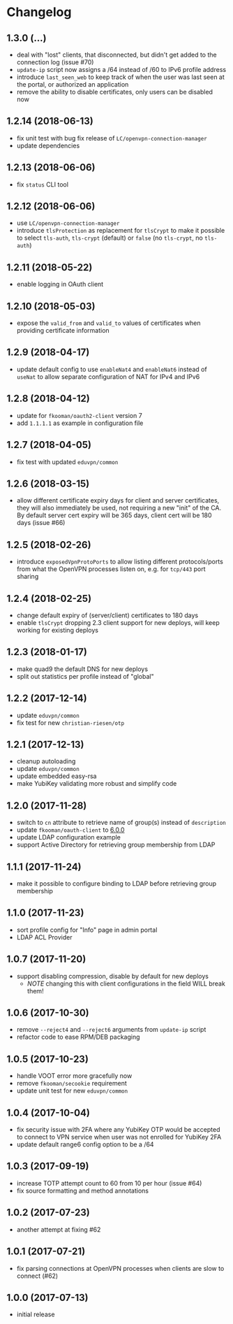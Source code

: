 # Changelog

## 1.3.0 (...)
- deal with "lost" clients, that disconnected, but didn't get added to the 
  connection log (issue #70)
- `update-ip` script now assigns a /64 instead of /60 to IPv6 profile address
- introduce `last_seen_web` to keep track of when the user was last seen at
  the portal, or authorized an application
- remove the ability to disable certificates, only users can be disabled now

## 1.2.14 (2018-06-13)
- fix unit test with bug fix release of `LC/openvpn-connection-manager`
- update dependencies

## 1.2.13 (2018-06-06)
- fix `status` CLI tool

## 1.2.12 (2018-06-06)
- use `LC/openvpn-connection-manager`
- introduce `tlsProtection` as replacement for `tlsCrypt` to make it possible
  to select `tls-auth`, `tls-crypt` (default) or `false` (no `tls-crypt`, no 
  `tls-auth`)

## 1.2.11 (2018-05-22)
- enable logging in OAuth client

## 1.2.10 (2018-05-03)
- expose the `valid_from` and `valid_to` values of certificates when providing
  certificate information

## 1.2.9 (2018-04-17)
- update default config to use `enableNat4` and `enableNat6` instead of 
  `useNat` to allow separate configuration of NAT for IPv4 and IPv6

## 1.2.8 (2018-04-12)
- update for `fkooman/oauth2-client` version 7
- add `1.1.1.1` as example in configuration file

## 1.2.7 (2018-04-05)
- fix test with updated `eduvpn/common`

## 1.2.6 (2018-03-15)
- allow different certificate expiry days for client and server certificates, 
  they will also immediately be used, not requiring a new "init" of the CA. 
  By default server cert expiry will be 365 days, client cert will be 180 days
  (issue #66)

## 1.2.5 (2018-02-26)
- introduce `exposedVpnProtoPorts` to allow listing different protocols/ports
  from what the OpenVPN processes listen on, e.g. for `tcp/443` port sharing

## 1.2.4 (2018-02-25)
- change default expiry of (server/client) certificates to 180 days
- enable `tlsCrypt` dropping 2.3 client support for new deploys, will keep 
  working for existing deploys

## 1.2.3 (2018-01-17)
- make quad9 the default DNS for new deploys
- split out statistics per profile instead of "global"

## 1.2.2 (2017-12-14)
- update `eduvpn/common`
- fix test for new `christian-riesen/otp`

## 1.2.1 (2017-12-13)
- cleanup autoloading
- update `eduvpn/common`
- update embedded easy-rsa
- make YubiKey validating more robust and simplify code

## 1.2.0 (2017-11-28)
- switch to `cn` attribute to retrieve name of group(s) instead of 
  `description`
- update `fkooman/oauth-client` to 
  [6.0.0](https://github.com/fkooman/php-oauth2-client/blob/master/CHANGES.md#600-2017-11-27)
- update LDAP configuration example
- support Active Directory for retrieving group membership from LDAP

## 1.1.1 (2017-11-24)
- make it possible to configure binding to LDAP before retrieving group
  membership

## 1.1.0 (2017-11-23)
- sort profile config for "Info" page in admin portal
- LDAP ACL Provider

## 1.0.7 (2017-11-20)
- support disabling compression, disable by default for new deploys
  - *NOTE* changing this with client configurations in the field WILL break 
    them!

## 1.0.6 (2017-10-30)
- remove `--reject4` and `--reject6` arguments from `update-ip` script
- refactor code to ease RPM/DEB packaging

## 1.0.5 (2017-10-23)
- handle VOOT error more gracefully now
- remove `fkooman/secookie` requirement
- update unit test for new `eduvpn/common`

## 1.0.4 (2017-10-04)
- fix security issue with 2FA where any YubiKey OTP would be accepted to 
  connect to VPN service when user was not enrolled for YubiKey 2FA
- update default range6 config option to be a /64

## 1.0.3 (2017-09-19)
- increase TOTP attempt count to 60 from 10 per hour (issue #64)
- fix source formatting and method annotations

## 1.0.2 (2017-07-23)
- another attempt at fixing #62

## 1.0.1 (2017-07-21)
- fix parsing connections at OpenVPN processes when clients are slow to connect
  (#62)

## 1.0.0 (2017-07-13)
- initial release
